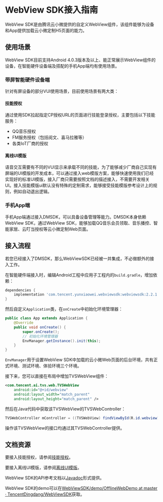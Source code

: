 # WebView SDK接入指南

WebView SDK是由腾讯云小微提供的自定义WebView组件，该组件能够为设备和App提供加载云小微定制H5页面的能力。

## 使用场景

WebView SDK目前支持Android 4.0.3版本及以上、能正常展示WebView组件的设备，在智能硬件设备端及搭配的手机App端均有使用场景。

### 带屏智能硬件设备端

针对有屏设备的部分VUI使用场景，目前使用场景有两大类：

#### 技能授权

通过使用SDK拉起指定CP授权URL的页面进行技能登录授权，主要包括以下技能服务：

 * QQ音乐授权
 * FM服务授权（包括阅文、喜马拉雅等）
 * 各类IoT厂商的授权

<!-- TODO: 确认支持的FM服务和IoT -->

#### 离线UI模版

语音交互需要有不同的VUI显示来承载不同的技能，为了能够减少厂商自己实现有屏端的UI模版的开发成本，可以通过接入web模版方案，能够快速使用我们已经实现好的标准UI模版，接入厂商只需要按照文档的描述接入，不需要开发相关UI。接入技能模版ui默认没有特殊的定制需求，能够接受技能模版参考设计上的规则，例如自动退出逻辑。

### 手机App端

手机App端通过接入DMSDK，可以具备设备管理等能力。DMSDK本身依赖WebView SDK，通过WebView SDK，能够加载QQ音乐会员领取、音乐播控、智能家居、云叮当授权等云小微定制Web页面。

<!-- TODO: 为DMSDK新增WebViewSDK集成章节，展示手机端常见使用场景的接入文档，然后从这里链接到DMSDK的文档。 -->

## 接入流程

若您已经接入了DMSDK，那么WebViewSDK已经被一并集成，不必做额外的接入工作。

在智能硬件端接入时，编辑Android工程中应用子工程内的`build.gradle`，增加依赖：

```groovy
dependencies {
    implementation 'com.tencent.yunxiaowei.webviewsdk:webviewsdk:2.2.1'
}
```

然后自定义`Application`类，在`onCreate`中初始化环境管理器：

```java
public class App extends Application {
    @Override
    public void onCreate() {
        super.onCreate();
        // 初始化环境管理器
        EnvManager.getInstance().init(this);
    }
}
```

`EnvManager`用于设置WebView SDK中加载的云小微Web页面的后台环境，共有正式环境、测试环境、体验环境三个环境。

接下来，您可以直接在布局中增加TVSWebView组件：

```xml
<com.tencent.ai.tvs.web.TVSWebView
    android:id="@+id/webview"
    android:layout_width="match_parent"
    android:layout_height="match_parent" />
```

然后在Java代码中获取该TVSWebView的TVSWebController：

```java
TVSWebController mController = ((TVSWebView) findViewById(R.id.webview)).getController();
```

操作该TVSWebView的接口均通过其TVSWebController提供。

## 文档资源

要接入技能授权，请参阅[技能授权](https://dingdang.qq.com/doc/page/304)。

要接入离线UI模版，请参阅[离线UI模版](https://dingdang.qq.com/doc/page/305)。

WebView SDK的API参考文档以[Javadoc](https://tencentdingdang.github.io/WebViewSDK/android/latest-redirect.html)形式提供。

WebView SDK的demo可以在[WebViewSDK/demo/OfflineWebDemo at master · TencentDingdang/WebViewSDK](https://github.com/TencentDingdang/WebViewSDK/tree/master/demo/OfflineWebDemo)获取。
